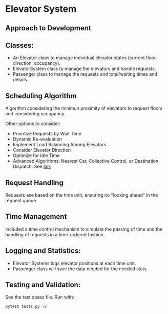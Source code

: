 # Elevator System

## Approach to Development
## Classes:
- An Elevator class to manage individual elevator states (current floor, direction, occupancy).
- ElevatorSystem class to manage the elevators and handle requests.
- Passenger class to manage the requests and total/waiting times and details.

## Scheduling Algorithm

Algorithm considering the minimun proximity of elevators to request floors and considering occupancy.

Other options to consider:
- Prioritize Requests by Wait Time
- Dynamic Re-evaluation
- Implement Load Balancing Among Elevators
- Consider Elevator Direction
- Optimize for Idle Time
- Advanced Algorithms: Nearest Car, Collective Control, or Destination Dispatch. See [link](https://peters-research.com/index.php/papers/elevator-dispatching/)


## Request Handling
Requests ase based on the time unit, ensuring no "looking ahead" in the request queue.

## Time Management
Included a time control mechanism to simulate the passing of time and the handling of requests in a time-ordered fashion.

## Logging and Statistics:
- Elevator Systems logs elevator positions at each time unit.
- Passenger class will save the data needed for the needed stats.

## Testing and Validation:
See the test cases file. Run with:

`pytest tests.py -v`


